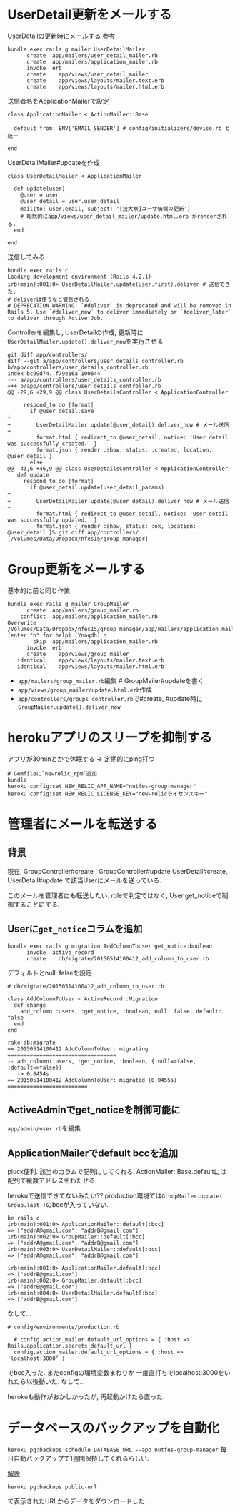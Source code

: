 # UserDetail更新をメールする

UserDetailの更新時にメールする
[参考](http://ruby-rails.hatenadiary.com/entry/20140828/1409236436)

```
bundle exec rails g mailer UserDetailMailer 
      create  app/mailers/user_detail_mailer.rb
      create  app/mailers/application_mailer.rb
      invoke  erb
      create    app/views/user_detail_mailer
      create    app/views/layouts/mailer.text.erb
      create    app/views/layouts/mailer.html.erb
```

送信者名をApplicationMailerで設定

```
class ApplicationMailer < ActionMailer::Base

  default from: ENV['EMAIL_SENDER'] # config/initializers/devise.rb と統一

end
```

UserDetailMailer#updateを作成

```
class UserDetailMailer < ApplicationMailer

  def update(user)
    @user = user
    @user_detail = user.user_detail
    mail(to: user.email, subject: '[技大祭]ユーザ情報の更新')
    # 暗黙的にapp/views/user_detail_mailer/update.html.erb がrenderされる.
  end

end
```

送信してみる

```
bundle exec rails c
Loading development environment (Rails 4.2.1)
irb(main):001:0> UserDetailMailer.update(User.first).deliver # 送信できた.
# deliverは使うなと警告される. 
# DEPRECATION WARNING: `#deliver` is deprecated and will be removed in Rails 5. Use `#deliver_now` to deliver immediately or `#deliver_later` to deliver through Active Job.
```

Controllerを編集し, UserDetailの作成, 更新時に`UserDetailMailer.update().deliver_now`を実行させる

```
git diff app/controllers/
diff --git a/app/controllers/user_details_controller.rb b/app/controllers/user_details_controller.rb
index bc99d74..f79e16a 100644
--- a/app/controllers/user_details_controller.rb
+++ b/app/controllers/user_details_controller.rb
@@ -29,6 +29,9 @@ class UserDetailsController < ApplicationController

     respond_to do |format|
       if @user_detail.save
+
+        UserDetailMailer.update(@user_detail).deliver_now # メール送信
+
         format.html { redirect_to @user_detail, notice: 'User detail was successfully created.' }
         format.json { render :show, status: :created, location: @user_detail }
       else
@@ -43,6 +46,9 @@ class UserDetailsController < ApplicationController
   def update
     respond_to do |format|
       if @user_detail.update(user_detail_params)
+
+        UserDetailMailer.update(@user_detail).deliver_now # メール送信
+
         format.html { redirect_to @user_detail, notice: 'User detail was successfully updated.' }
         format.json { render :show, status: :ok, location: @user_detail }% git diff app/controllers/                  [/Volumes/Data/Dropbox/nfes15/group_manager]
```


# Group更新をメールする

基本的に前と同じ作業

```
bundle exec rails g mailer GroupMailer
      create  app/mailers/group_mailer.rb
    conflict  app/mailers/application_mailer.rb
Overwrite /Volumes/Data/Dropbox/nfes15/group_manager/app/mailers/application_mailer.rb? (enter "h" for help) [Ynaqdh] n
        skip  app/mailers/application_mailer.rb
      invoke  erb
      create    app/views/group_mailer
   identical    app/views/layouts/mailer.text.erb
   identical    app/views/layouts/mailer.html.erb
```

* `app/mailers/group_mailer.rb`編集 # GroupMailer#updateを書く
* `app/views/group_mailer/update.html.erb`作成
* `app/controllers/groups_controller.rb`で#create, #update時に`GroupMailer.update().deliver_now`


# herokuアプリのスリープを抑制する

アプリが30minとかで休眠する -> 定期的にping打つ 

```
# Gemfileに`newrelic_rpm`追加
bundle 
heroku config:set NEW_RELIC_APP_NAME="nutfes-group-manager"
heroku config:set NEW_RELIC_LICENSE_KEY="new-relicライセンスキー"
```

# 管理者にメールを転送する

## 背景

現在,
GroupController#create , GroupController#update
UserDetail#create, UserDetail#update
で該当Userにメールを送っている.

このメールを管理者にも転送したい.
roleで判定ではなく, User.get_noticeで制御することにする.

## Userに`get_notice`コラムを追加

```
bundle exec rails g migration AddColumnToUser get_notice:boolean
      invoke  active_record
      create    db/migrate/20150514100412_add_column_to_user.rb
```

デフォルトとnull: falseを設定

```
# db/migrate/20150514100412_add_column_to_user.rb

class AddColumnToUser < ActiveRecord::Migration
  def change
    add_column :users, :get_notice, :boolean, null: false, default: false
  end
end
```

```
rake db:migrate
== 20150514100412 AddColumnToUser: migrating ==================================
-- add_column(:users, :get_notice, :boolean, {:null=>false, :default=>false})
   -> 0.0454s
== 20150514100412 AddColumnToUser: migrated (0.0455s) =========================
```

## ActiveAdminでget_noticeを制御可能に

`app/admin/user.rb`を編集

## ApplicationMailerでdefault bccを追加

pluck便利. 該当のカラムで配列にしてくれる.
ActionMailer::Base.defaultには配列で複数アドレスをわたせる.

herokuで送信できてないみたい??
production環境では`GroupMailer.update( Group.last )`のbccが入っていない.

```
be rails c
irb(main):001:0> ApplicationMailer::default[:bcc]
=> ["addrA@gmail.com", "addrB@gmail.com"]
irb(main):002:0> GroupMailer::default[:bcc]
=> ["addrA@gmail.com", "addrB@gmail.com"]
irb(main):003:0> UserDetailMailer::default[:bcc]
=> ["addrA@gmail.com", "addrB@gmail.com"]
```

```
irb(main):001:0> ApplicationMailer.default[:bcc]
=> ["addrB@gmail.com"]
irb(main):002:0> GroupMailer.default[:bcc]
=> ["addrB@gmail.com"]
irb(main):004:0> UserDetailMailer.default[:bcc]
=> ["addrB@gmail.com"]
```

なして...

```
# config/environments/production.rb

  # config.action_mailer.default_url_options = { :host => Rails.application.secrets.default_url }
  config.action_mailer.default_url_options = { :host => 'localhost:3000' }
```

でbcc入った. またconfigの環境変数まわりか
一度直打ちでlocalhost:3000をいれたら以後動いた. なして...

herokuも動作がおかしかったが, 再起動かけたら直った.


# データベースのバックアップを自動化

`heroku pg:backups schedule DATABASE_URL --app nutfes-group-manager`
毎日自動バックアップで1週間保持してくれるらしい.

[解説](http://www.mori-soft.com/2008-08-15-01-36-37/os/214-heroku-pgbackups-postgresql)

```
heroku pg:backups public-url
```

で表示されたURLからデータをダウンロードした．

